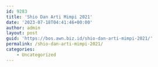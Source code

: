 ```yaml
---
id: 9283
title: 'Shio Dan Arti Mimpi 2021'
date: '2023-07-18T04:41:46+00:00'
author: admin
layout: post
guid: 'https://bos.awn.biz.id/shio-dan-arti-mimpi-2021/'
permalink: /shio-dan-arti-mimpi-2021/
categories:
    - Uncategorized
---
```


